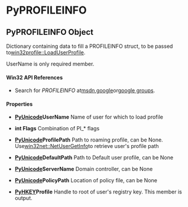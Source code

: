 # PyPROFILEINFO

## PyPROFILEINFO Object

Dictionary containing data to fill a PROFILEINFO struct, to be passed to[win32profile::LoadUserProfile](win32profile.md#win32profileloaduserprofile). 

UserName is only required member.

#### Win32 API References


  - Search for *PROFILEINFO* at[msdn](#http://search.msdn.microsoft.com/search/results.aspx?view=msdn&query=profileinfo),[google](#http://www.google.com/search?q=profileinfo)or[google groups](#http://groups.google.com/groups?q=profileinfo).

#### Properties

  -  __[PyUnicode](#pyunicode)UserName__ 
    Name of user for which to load profile

  -  __int Flags__ 
    Combination of PI_* flags

  -  __[PyUnicode](#pyunicode)ProfilePath__ 
    Path to roaming profile, can be None.  Use[win32net::NetUserGetInfo](win32net.md#win32netnetusergetinfo)to retrieve user's profile path

  -  __[PyUnicode](#pyunicode)DefaultPath__ 
    Path to Default user profile, can be None

  -  __[PyUnicode](#pyunicode)ServerName__ 
    Domain controller, can be None

  -  __[PyUnicode](#pyunicode)PolicyPath__ 
    Location of policy file, can be None

  -  __[PyHKEY](#pyhkey)Profile__ 
    Handle to root of user's registry key. This member is output.